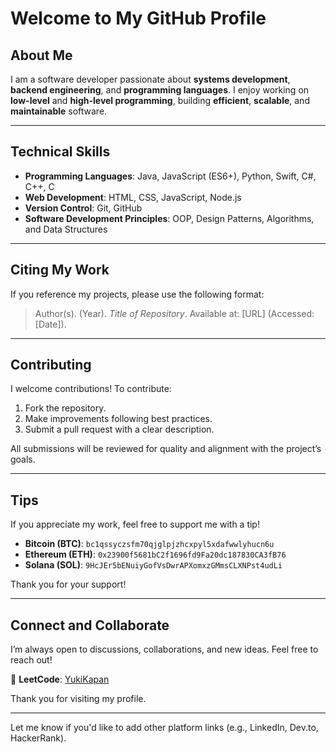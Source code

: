 # Welcome to My GitHub Profile

## About Me

I am a software developer passionate about **systems development**, **backend engineering**, and **programming languages**. I enjoy working on **low-level** and **high-level programming**, building **efficient**, **scalable**, and **maintainable** software.

---

## Technical Skills

* **Programming Languages**: Java, JavaScript (ES6+), Python, Swift, C#, C++, C
* **Web Development**: HTML, CSS, JavaScript, Node.js
* **Version Control**: Git, GitHub
* **Software Development Principles**: OOP, Design Patterns, Algorithms, and Data Structures

---

## Citing My Work

If you reference my projects, please use the following format:

> Author(s). (Year). *Title of Repository*. Available at: \[URL] (Accessed: \[Date]).

---

## Contributing

I welcome contributions! To contribute:

1. Fork the repository.
2. Make improvements following best practices.
3. Submit a pull request with a clear description.

All submissions will be reviewed for quality and alignment with the project’s goals.

---

## Tips

If you appreciate my work, feel free to support me with a tip!

- **Bitcoin (BTC)**: `bc1qssyczsfm70qjglpjzhcxpyl5xdafwwlyhucn6u`  
- **Ethereum (ETH)**: `0x23900f5681bC2f1696fd9Fa20dc187830CA3fB76`  
- **Solana (SOL)**: `9HcJEr5bENuiyGofVsDwrAPXomxzGMmsCLXNPst4udLi`

Thank you for your support!

---

## Connect and Collaborate

I’m always open to discussions, collaborations, and new ideas. Feel free to reach out!

🔗 **LeetCode**: [YukiKapan](https://leetcode.com/u/YukiKapan/)

Thank you for visiting my profile.

---

Let me know if you'd like to add other platform links (e.g., LinkedIn, Dev.to, HackerRank).
